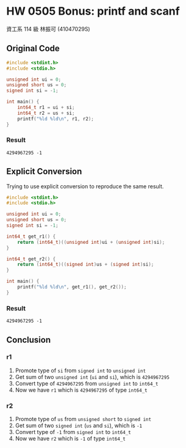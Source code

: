 # HW 0505 Bonus: printf and scanf

資工系 114 級 林振可 (41047029S)

## Original Code

```c
#include <stdint.h>
#include <stdio.h>

unsigned int ui = 0;
unsigned short us = 0;
signed int si = -1;

int main() {
    int64_t r1 = ui + si;
    int64_t r2 = us + si;
    printf("%ld %ld\n", r1, r2);
}
```

### Result

```
4294967295 -1
```

## Explicit Conversion

Trying to use explicit conversion to reproduce the same result.

```c
#include <stdint.h>
#include <stdio.h>

unsigned int ui = 0;
unsigned short us = 0;
signed int si = -1;

int64_t get_r1() {
    return (int64_t)((unsigned int)ui + (unsigned int)si);
}

int64_t get_r2() {
    return (int64_t)((signed int)us + (signed int)si);
}

int main() {
    printf("%ld %ld\n", get_r1(), get_r2());
}
```

### Result

```
4294967295 -1
```

## Conclusion

### r1

1. Promote type of `si` from `signed int` to `unsigned int`
2. Get sum of two `unsigned int` (`ui` and `si`), which is `4294967295`
3. Convert type of `4294967295` from `unsigned int` to `int64_t`
4. Now we have `r1` which is `4294967295` of type `int64_t`

### r2

1. Promote type of `us` from `unsigned short` to `signed int`
2. Get sum of two `signed int` (`us` and `si`), which is `-1`
3. Convert type of `-1` from `signed int` to `int64_t`
4. Now we have `r2` which is `-1` of type `int64_t`

